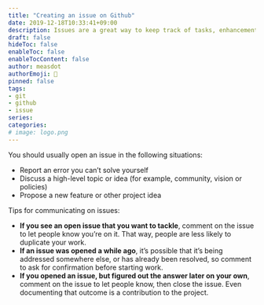 ```yaml
---
title: "Creating an issue on Github"
date: 2019-12-18T10:33:41+09:00
description: Issues are a great way to keep track of tasks, enhancements, and bugs for our projects. They’re kind of like messages that can be shared and discussed with the rest of the team.
draft: false
hideToc: false
enableToc: false
enableTocContent: false
author: measdot
authorEmoji: 🎅
pinned: false
tags:
- git
- github
- issue
series:
categories:
# image: logo.png
---
```


You should usually open an issue in the following situations:

- Report an error you can’t solve yourself
- Discuss a high-level topic or idea (for example, community, vision or policies)
- Propose a new feature or other project idea

Tips for communicating on issues:

- **If you see an open issue that you want to tackle**, comment on the issue to let people know you’re on it. That way, people are less likely to duplicate your work.
- **If an issue was opened a while ago**, it’s possible that it’s being addressed somewhere else, or has already been resolved, so comment to ask for confirmation before starting work.
- **If you opened an issue, but figured out the answer later on your own**, comment on the issue to let people know, then close the issue. Even documenting that outcome is a contribution to the project.
